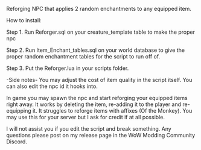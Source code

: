 Reforging NPC that applies 2 random enchantments to any equipped item.

How to install:

Step 1. Run Reforger.sql on your creature_template table to make the proper npc

Step 2. Run Item_Enchant_tables.sql on your world database to give the proper random enchantment tables for the script to run off of.

Step 3. Put the Reforger.lua in your scripts folder.

-Side notes-
You may adjust the cost of item quality in the script itself. You can also edit the npc id it hooks into.

In game you may spawn the npc and start reforging your equipped items right away. It works by deleting the item, re-adding it to the player and re-equipping it. It struggles to reforge items with affixes (Of the Monkey).
You may use this for your server but I ask for credit if at all possible.


I will not assist you if you edit the script and break something. Any questions please post on my release page in the WoW Modding Community Discord. 
